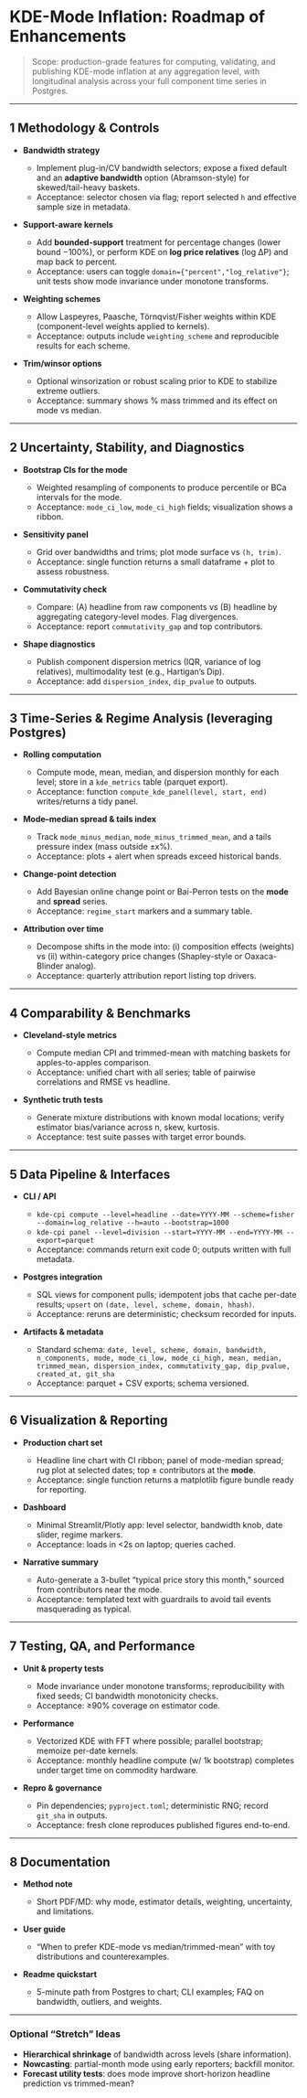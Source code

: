 # KDE-Mode Inflation: Roadmap of Enhancements

> Scope: production-grade features for computing, validating, and publishing KDE-mode inflation at any aggregation level, with longitudinal analysis across your full component time series in Postgres.

---

## 1 Methodology & Controls

* **Bandwidth strategy**

  * Implement plug-in/CV bandwidth selectors; expose a fixed default and an **adaptive bandwidth** option (Abramson-style) for skewed/tail-heavy baskets.
  * Acceptance: selector chosen via flag; report selected `h` and effective sample size in metadata.

* **Support-aware kernels**

  * Add **bounded-support** treatment for percentage changes (lower bound −100%), or perform KDE on **log price relatives** (log ΔP) and map back to percent.
  * Acceptance: users can toggle `domain={"percent","log_relative"}`; unit tests show mode invariance under monotone transforms.

* **Weighting schemes**

  * Allow Laspeyres, Paasche, Törnqvist/Fisher weights within KDE (component-level weights applied to kernels).
  * Acceptance: outputs include `weighting_scheme` and reproducible results for each scheme.

* **Trim/winsor options**

  * Optional winsorization or robust scaling prior to KDE to stabilize extreme outliers.
  * Acceptance: summary shows % mass trimmed and its effect on mode vs median.

---

## 2 Uncertainty, Stability, and Diagnostics

* **Bootstrap CIs for the mode**

  * Weighted resampling of components to produce percentile or BCa intervals for the mode.
  * Acceptance: `mode_ci_low`, `mode_ci_high` fields; visualization shows a ribbon.

* **Sensitivity panel**

  * Grid over bandwidths and trims; plot mode surface vs `(h, trim)`.
  * Acceptance: single function returns a small dataframe + plot to assess robustness.

* **Commutativity check**

  * Compare: (A) headline from raw components vs (B) headline by aggregating category-level modes. Flag divergences.
  * Acceptance: report `commutativity_gap` and top contributors.

* **Shape diagnostics**

  * Publish component dispersion metrics (IQR, variance of log relatives), multimodality test (e.g., Hartigan’s Dip).
  * Acceptance: add `dispersion_index`, `dip_pvalue` to outputs.

---

## 3 Time-Series & Regime Analysis (leveraging Postgres)

* **Rolling computation**

  * Compute mode, mean, median, and dispersion monthly for each level; store in a `kde_metrics` table (parquet export).
  * Acceptance: function `compute_kde_panel(level, start, end)` writes/returns a tidy panel.

* **Mode–median spread & tails index**

  * Track `mode_minus_median`, `mode_minus_trimmed_mean`, and a tails pressure index (mass outside ±x%).
  * Acceptance: plots + alert when spreads exceed historical bands.

* **Change-point detection**

  * Add Bayesian online change point or Bai-Perron tests on the **mode** and **spread** series.
  * Acceptance: `regime_start` markers and a summary table.

* **Attribution over time**

  * Decompose shifts in the mode into: (i) composition effects (weights) vs (ii) within-category price changes (Shapley-style or Oaxaca-Blinder analog).
  * Acceptance: quarterly attribution report listing top drivers.

---

## 4 Comparability & Benchmarks

* **Cleveland-style metrics**

  * Compute median CPI and trimmed-mean with matching baskets for apples-to-apples comparison.
  * Acceptance: unified chart with all series; table of pairwise correlations and RMSE vs headline.

* **Synthetic truth tests**

  * Generate mixture distributions with known modal locations; verify estimator bias/variance across n, skew, kurtosis.
  * Acceptance: test suite passes with target error bounds.

---

## 5 Data Pipeline & Interfaces

* **CLI / API**

  * `kde-cpi compute --level=headline --date=YYYY-MM --scheme=fisher --domain=log_relative --h=auto --bootstrap=1000`
  * `kde-cpi panel --level=division --start=YYYY-MM --end=YYYY-MM --export=parquet`
  * Acceptance: commands return exit code 0; outputs written with full metadata.

* **Postgres integration**

  * SQL views for component pulls; idempotent jobs that cache per-date results; `upsert` on `(date, level, scheme, domain, hhash)`.
  * Acceptance: reruns are deterministic; checksum recorded for inputs.

* **Artifacts & metadata**

  * Standard schema:
    `date, level, scheme, domain, bandwidth, n_components, mode, mode_ci_low, mode_ci_high, mean, median, trimmed_mean, dispersion_index, commutativity_gap, dip_pvalue, created_at, git_sha`
  * Acceptance: parquet + CSV exports; schema versioned.

---

## 6 Visualization & Reporting

* **Production chart set**

  * Headline line chart with CI ribbon; panel of mode-median spread; rug plot at selected dates; top ± contributors at the **mode**.
  * Acceptance: single function returns a matplotlib figure bundle ready for reporting.

* **Dashboard**

  * Minimal Streamlit/Plotly app: level selector, bandwidth knob, date slider, regime markers.
  * Acceptance: loads in <2s on laptop; queries cached.

* **Narrative summary**

  * Auto-generate a 3-bullet “typical price story this month,” sourced from contributors near the mode.
  * Acceptance: templated text with guardrails to avoid tail events masquerading as typical.

---

## 7 Testing, QA, and Performance

* **Unit & property tests**

  * Mode invariance under monotone transforms; reproducibility with fixed seeds; CI bandwidth monotonicity checks.
  * Acceptance: ≥90% coverage on estimator code.

* **Performance**

  * Vectorized KDE with FFT where possible; parallel bootstrap; memoize per-date kernels.
  * Acceptance: monthly headline compute (w/ 1k bootstrap) completes under target time on commodity hardware.

* **Repro & governance**

  * Pin dependencies; `pyproject.toml`; deterministic RNG; record `git_sha` in outputs.
  * Acceptance: fresh clone reproduces published figures end-to-end.

---

## 8 Documentation

* **Method note**

  * Short PDF/MD: why mode, estimator details, weighting, uncertainty, and limitations.
* **User guide**

  * “When to prefer KDE-mode vs median/trimmed-mean” with toy distributions and counterexamples.
* **Readme quickstart**

  * 5-minute path from Postgres to chart; CLI examples; FAQ on bandwidth, outliers, and weights.

---

### Optional “Stretch” Ideas

* **Hierarchical shrinkage** of bandwidth across levels (share information).
* **Nowcasting**: partial-month mode using early reporters; backfill monitor.
* **Forecast utility tests**: does mode improve short-horizon headline prediction vs trimmed-mean?
